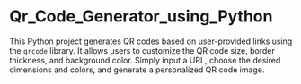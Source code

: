 # Qr_Code_Generator_using_Python
This Python project generates QR codes based on user-provided links using the `qrcode` library. It allows users to customize the QR code size, border thickness, and background color. Simply input a URL, choose the desired dimensions and colors, and generate a personalized QR code image.
